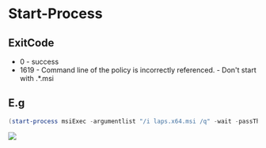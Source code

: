 # Start-Process

## ExitCode
* 0 - success
* 1619 - Command line of the policy is incorrectly referenced. - Don't start with .\*.msi

## E.g
````PowerShell
(start-process msiExec -argumentlist "/i laps.x64.msi /q" -wait -passThru).ExitCode
````
[<img src="https://i.imgur.com/Ysus70Q.png">](https://i.imgur.com/Ysus70Q.png)

